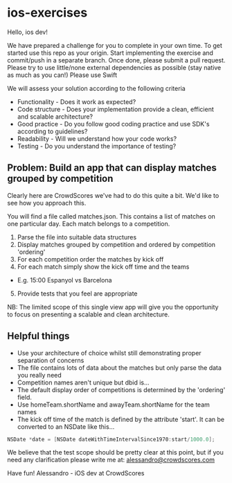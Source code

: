 # ios-exercises
Hello, ios dev! 

We have prepared a challenge for you to complete in your own time.
To get started use this repo as your origin.  Start implementing the exercise and commit/push in a separate branch.
Once done, please submit a pull request.
Please try to use little/none external dependencies as possible (stay native as much as you can!)
Please use Swift

We will assess your solution according to the following criteria

* Functionality - Does it work as expected?
* Code structure - Does your implementation provide a clean, efficient and scalable architecture?
* Good practice - Do you follow good coding practice and use SDK's according to guidelines?
* Readability - Will we understand how your code works? 
* Testing - Do you understand the importance of testing?

## Problem: Build an app that can display matches grouped by competition

Clearly here are CrowdScores we've had to do this quite a bit.   We'd like to see how you approach this.

You will find a file called matches.json.   This contains a list of matches on one particular day.  Each match belongs to a competition.  


1. Parse the file into suitable data structures
2. Display matches grouped by competition and ordered by competition 'ordering' 
3. For each competition order the matches by kick off
4. For each match simply show the kick off time and the teams
 * E.g. 15:00 Espanyol vs Barcelona
5. Provide tests that you feel are appropriate 

NB: The limited scope of this single view app will give you the opportunity to focus on presenting a scalable  and clean architecture. 
 
## Helpful things
* Use your architecture of choice whilst still demonstrating proper separation of concerns
* The file contains lots of data about the matches but only parse the data you really need
* Competition names aren't unique but dbid is... 
* The default display order of competitions is determined by the 'ordering' field.
* Use homeTeam.shortName and awayTeam.shortName for the team names 
* The kick off time of the match is defined by the attribute 'start'.  It can be converted to an NSDate like this...
```Objective-C
NSDate *date = [NSDate dateWithTimeIntervalSince1970:start/1000.0];
```

We believe that the test scope should be pretty clear at this point, but if you need any clarification please write me at:
alessandro@crowdscores.com

Have fun!
Alessandro - iOS dev at CrowdScores



